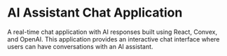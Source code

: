 # AI Assistant Chat Application

A real-time chat application with AI responses built using React, Convex, and OpenAI. This application provides an interactive chat interface where users can have conversations with an AI assistant.

